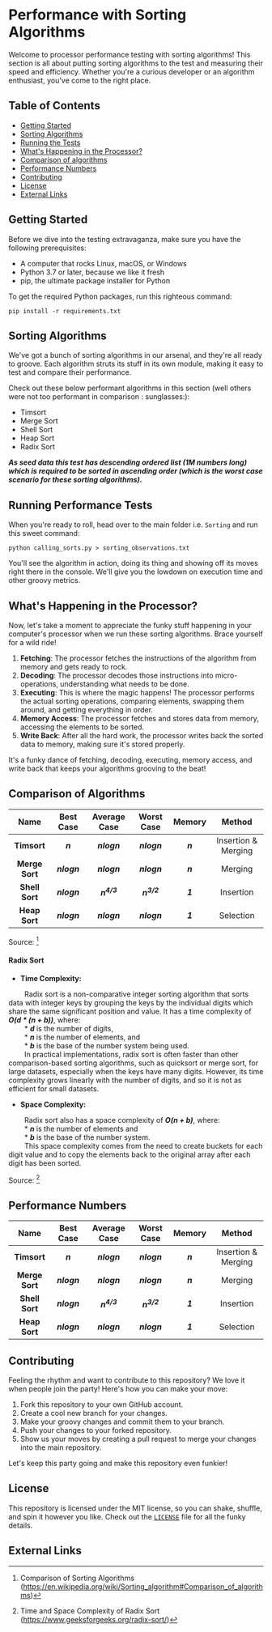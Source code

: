 # Performance with Sorting Algorithms

Welcome to processor performance testing with sorting algorithms! This section is all about putting sorting
algorithms to the test and measuring their speed and efficiency. Whether you're a curious developer or an algorithm
enthusiast, you've come to the right place.

## Table of Contents

- [Getting Started](#getting-started)
- [Sorting Algorithms](#sorting-algorithms)
- [Running the Tests](#running-performance-tests)
- [What's Happening in the Processor?](#whats-happening-in-the-processor)
- [Comparison of algorithms](#comparison-of-algorithms)
- [Performance Numbers](#performance-numbers)
- [Contributing](#contributing)
- [License](#license)
- [External Links](#external-links)

## Getting Started

Before we dive into the testing extravaganza, make sure you have the following prerequisites:

- A computer that rocks Linux, macOS, or Windows
- Python 3.7 or later, because we like it fresh
- pip, the ultimate package installer for Python

To get the required Python packages, run this righteous command:

```
pip install -r requirements.txt
```

## Sorting Algorithms

We've got a bunch of sorting algorithms in our arsenal, and they're all ready to groove. Each algorithm struts its
stuff in its own module, making it easy to test and compare their performance.

Check out these below performant algorithms in this section (well others were not too performant in comparison :
sunglasses:):

- Timsort
- Merge Sort
- Shell Sort
- Heap Sort
- Radix Sort

**_As seed data this test has descending ordered list (1M numbers long) which is required to be sorted in ascending
order (which is the worst case scenario for these sorting algorithms)._**

## Running Performance Tests

When you're ready to roll, head over to the main folder i.e. `Sorting` and run this sweet command:

```
python calling_sorts.py > sorting_observations.txt
```

You'll see the algorithm in action, doing its thing and showing off its moves right there in the console. We'll give you
the lowdown on execution time and other groovy metrics.

## What's Happening in the Processor?

Now, let's take a moment to appreciate the funky stuff happening in your computer's processor when we run these sorting
algorithms. Brace yourself for a wild ride!

1. **Fetching**: The processor fetches the instructions of the algorithm from memory and gets ready to rock.
2. **Decoding**: The processor decodes those instructions into micro-operations, understanding what needs to be done.
3. **Executing**: This is where the magic happens! The processor performs the actual sorting operations, comparing
   elements, swapping them around, and getting everything in order.
4. **Memory Access**: The processor fetches and stores data from memory, accessing the elements to be sorted.
5. **Write Back**: After all the hard work, the processor writes back the sorted data to memory, making sure it's stored
   properly.

It's a funky dance of fetching, decoding, executing, memory access, and write back that keeps your algorithms grooving
to the beat!

## Comparison of Algorithms

|    **Name**    | **Best Case** |   **Average Case**    |    **Worst Case**     | **Memory** |     **Method**      | 
|:--------------:|:-------------:|:---------------------:|:---------------------:|:----------:|:-------------------:|
|  **Timsort**   |    **_n_**    |      **_nlogn_**      |      **_nlogn_**      |  _**n**_   | Insertion & Merging |
| **Merge Sort** |  **_nlogn_**  |      **_nlogn_**      |      **_nlogn_**      |  **_n_**   |       Merging       |
| **Shell Sort** |  **_nlogn_**  | **_n<sup>4/3</sup>_** | **_n<sup>3/2</sup>_** |  **_1_**   |      Insertion      |
| **Heap Sort**  |  **_nlogn_**  |      **_nlogn_**      |      **_nlogn_**      |  **_1_**   |      Selection      |

Source: [^1]

#### Radix Sort

* **Time Complexity:**

&nbsp;&nbsp;&nbsp;&nbsp;&nbsp;&nbsp;&nbsp;&nbsp;Radix sort is a non-comparative integer sorting algorithm that sorts
data with integer keys by grouping the keys by the individual digits which share the same significant position and
value. It has a time complexity of **_O(d * (n + b))_**, where:<br>
&nbsp;&nbsp;&nbsp;&nbsp;&nbsp;&nbsp;&nbsp;&nbsp;* **_d_** is the number of digits,<br>
&nbsp;&nbsp;&nbsp;&nbsp;&nbsp;&nbsp;&nbsp;&nbsp;* **_n_** is the number of elements, and<br>
&nbsp;&nbsp;&nbsp;&nbsp;&nbsp;&nbsp;&nbsp;&nbsp;* **_b_** is the base of the number system being used.<br>
&nbsp;&nbsp;&nbsp;&nbsp;&nbsp;&nbsp;&nbsp;&nbsp;In practical implementations, radix sort is often faster than other
comparison-based sorting algorithms, such as quicksort or merge sort, for large datasets, especially when the keys have
many digits. However, its time complexity grows linearly with the number of digits, and so it is not as efficient for
small datasets.

* **Space Complexity:**

&nbsp;&nbsp;&nbsp;&nbsp;&nbsp;&nbsp;&nbsp;&nbsp;Radix sort also has a space complexity of **_O(n + b)_**, where:<br>
&nbsp;&nbsp;&nbsp;&nbsp;&nbsp;&nbsp;&nbsp;&nbsp;* **_n_** is the number of elements and<br>
&nbsp;&nbsp;&nbsp;&nbsp;&nbsp;&nbsp;&nbsp;&nbsp;* **_b_** is the base of the number system.<br>
&nbsp;&nbsp;&nbsp;&nbsp;&nbsp;&nbsp;&nbsp;&nbsp;This space complexity comes from the need to create buckets for each
digit value and to copy the elements back to the
original array after each digit has been sorted.

Source: [^2]

## Performance Numbers

|    **Name**    | **Best Case** |   **Average Case**    |    **Worst Case**     | **Memory** |     **Method**      | 
|:--------------:|:-------------:|:---------------------:|:---------------------:|:----------:|:-------------------:|
|  **Timsort**   |    **_n_**    |      **_nlogn_**      |      **_nlogn_**      |  _**n**_   | Insertion & Merging |
| **Merge Sort** |  **_nlogn_**  |      **_nlogn_**      |      **_nlogn_**      |  **_n_**   |       Merging       |
| **Shell Sort** |  **_nlogn_**  | **_n<sup>4/3</sup>_** | **_n<sup>3/2</sup>_** |  **_1_**   |      Insertion      |
| **Heap Sort**  |  **_nlogn_**  |      **_nlogn_**      |      **_nlogn_**      |  **_1_**   |      Selection      |

## Contributing

Feeling the rhythm and want to contribute to this repository? We love it when people join the party! Here's how you can
make your move:

1. Fork this repository to your own GitHub account.
2. Create a cool new branch for your changes.
3. Make your groovy changes and commit them to your branch.
4. Push your changes to your forked repository.
5. Show us your moves by creating a pull request to merge your changes into the main repository.

Let's keep this party going and make this repository even funkier!

## License

This repository is licensed under the MIT license, so you can shake, shuffle, and spin it however you like. Check out
the [`LICENSE`](../../LICENSE) file for all the funky details.

## External Links

[^1]: Comparison of Sorting Algorithms (https://en.wikipedia.org/wiki/Sorting_algorithm#Comparison_of_algorithms)
[^2]: Time and Space Complexity of Radix Sort (https://www.geeksforgeeks.org/radix-sort/)



